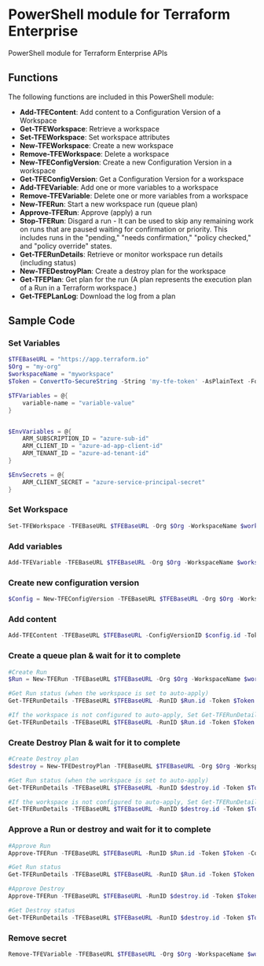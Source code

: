 # PowerShell module for Terraform Enterprise

PowerShell module for Terraform Enterprise APIs

## Functions

The following functions are included in this PowerShell module:

* **Add-TFEContent**: Add content to a Configuration Version of a Workspace
* **Get-TFEWorkspace**: Retrieve a workspace
* **Set-TFEWorkspace**: Set workspace attributes
* **New-TFEWorkspace**: Create a new workspace
* **Remove-TFEWorkspace**: Delete a workspace
* **New-TFEConfigVersion**: Create a new Configuration Version in a workspace
* **Get-TFEConfigVersion**: Get a Configuration Version for a workspace
* **Add-TFEVariable**: Add one or more variables to a workspace
* **Remove-TFEVariable**: Delete one or more variables from a workspace
* **New-TFERun**: Start a new workspace run (queue plan)
* **Approve-TFERun**: Approve (apply) a run
* **Stop-TFERun**: Disgard a run - It  can be used to skip any remaining work on runs that are paused waiting for confirmation or priority. This includes runs in the "pending," "needs confirmation," "policy checked," and "policy override" states.
* **Get-TFERunDetails**: Retrieve or monitor workspace run details (including status)
* **New-TFEDestroyPlan**: Create a destroy plan for the workspace
* **Get-TFEPlan**: Get plan for the run (A plan represents the execution plan of a Run in a Terraform workspace.)
* **Get-TFEPLanLog**: Download the log from a plan

## Sample Code

### Set Variables

```powershell
$TFEBaseURL = "https://app.terraform.io"
$Org = "my-org"
$workspaceName = "myworkspace"
$Token = ConvertTo-SecureString -String 'my-tfe-token' -AsPlainText -Force

$TFVariables = @{
    variable-name = "variable-value"
}


$EnvVariables = @{
    ARM_SUBSCRIPTION_ID = "azure-sub-id"
    ARM_CLIENT_ID = "azure-ad-app-client-id"
    ARM_TENANT_ID = "azure-ad-tenant-id"
}

$EnvSecrets = @{
    ARM_CLIENT_SECRET = "azure-service-principal-secret"
}
```

### Set Workspace

```powershell
Set-TFEWorkspace -TFEBaseURL $TFEBaseURL -Org $Org -WorkspaceName $workspaceName -Token $Token -WorkspaceDescription "Tao's test workspace for TFE API dev work" -TerraformVersion '0.12.28' -AutoApply $true -AllowDestroyPlan $true -Verbose
```

### Add variables

```powershell
Add-TFEVariable -TFEBaseURL $TFEBaseURL -Org $Org -WorkspaceName $workspaceName -Token $Token -TFVariables $TFVariables -EnvVariables $EnvVariables -EnvSecrets $EnvSecrets -verbose
```

### Create new configuration version

```powershell
$Config = New-TFEConfigVersion -TFEBaseURL $TFEBaseURL -Org $Org -WorkspaceName $workspaceName -Token $Token -verbose

```

### Add content

```powershell
Add-TFEContent -TFEBaseURL $TFEBaseURL -ConfigVersionID $config.id -Token $Token -contentPath "C:\Documents\git\TerraformEnterprise-PS\examples\deploy-vm-shutdown-schedule-to-sub" -verbose

```

### Create a queue plan & wait for it to complete

```powershell
#Create Run
$Run = New-TFERun -TFEBaseURL $TFEBaseURL -Org $Org -WorkspaceName $workspaceName -Token $Token -ConfigVersionID $config.id -verbose

#Get Run status (when the workspace is set to auto-apply)
Get-TFERunDetails -TFEBaseURL $TFEBaseURL -RunID $Run.id -Token $Token -WaitForCompletion -Verbose

#If the workspace is not configured to auto-apply, Set Get-TFERunDetails to exit when the run status is planned
Get-TFERunDetails -TFEBaseURL $TFEBaseURL -RunID $Run.id -Token $Token -WaitForCompletion -StopAtPlanned -Verbose
```

### Create Destroy Plan & wait for it to complete

```powershell
#Create Destroy plan
$destroy = New-TFEDestroyPlan -TFEBaseURL $TFEBaseURL -Org $Org -WorkspaceName $workspaceName -Token $Token -Verbose -confirm:$false

#Get Run status (when the workspace is set to auto-apply)
Get-TFERunDetails -TFEBaseURL $TFEBaseURL -RunID $destroy.id -Token $Token -WaitForCompletion -Verbose

#If the workspace is not configured to auto-apply, Set Get-TFERunDetails to exit when the run status is planned
Get-TFERunDetails -TFEBaseURL $TFEBaseURL -RunID $destroy.id -Token $Token -WaitForCompletion -StopAtPlanned -Verbose
```

### Approve a Run or destroy and wait for it to complete

```powershell
#Approve Run
Approve-TFERun -TFEBaseURL $TFEBaseURL -RunID $Run.id -Token $Token -Confirm:$false -Verbose

#Get Run status
Get-TFERunDetails -TFEBaseURL $TFEBaseURL -RunID $Run.id -Token $Token -WaitForCompletion -Verbose

#Approve Destroy
Approve-TFERun -TFEBaseURL $TFEBaseURL -RunID $destroy.id -Token $Token -Confirm:$false -Verbose

#Get Destroy status
Get-TFERunDetails -TFEBaseURL $TFEBaseURL -RunID $destroy.id -Token $Token -WaitForCompletion -Verbose
```

### Remove secret

```powershell
Remove-TFEVariable -TFEBaseURL $TFEBaseURL -Org $Org -WorkspaceName $workspaceName -Token $Token -EnvSecrets @('ARM_CLIENT_SECRET') -verbose
```
